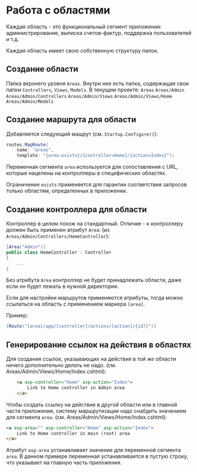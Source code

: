 # Работа с областями

Каждая область - это функциональный сегмент приложения: администрирование, выписка счетов-фактур,
поддержка пользователей и т.д.

Каждая область имеет свою собственную структуру папок.


## Создание области

Папка верхнего уровня `Areas`.
Внутри нее есть папка, содержащая свои папки `Controllers`, `Views`, `Models`.
В текущем проекте:
`Areas`
`Areas/Admin`
`Areas/Admin/Controllers`
`Areas/Admin/Views`
`Areas/Admin/Views/Home`
`Areas/Admin/Models`


## Создание маршрута для области

Добавляется следующий машрут (см. `Startup.Configure()`):
```cs
routes.MapRoute(
    name: "areas",
    template: "{area:exists}/{controller=Home}/{action=Index}");
```

Переменная сегмента `area` используется для сопоставления с URL, которые нацелены на контроллеры
в специфических областях.

Ограничение `exists` применяется для гарантии соответствия запросов только областям, определенных
в приложении.


## Создание контроллера для области

Контроллер в целом похож на стандартный. Отличие - к контроллеру должен быть применен атрибут `Area`:
(из `Areas/Admin/Controllers/HomeController`):
```cs
[Area("Admin")]
public class HomeController : Controller
{
    ...
}
```

Без атрибута `Area` контроллер не будет принадлежать области, даже если он будет лежать в
нужной директории.

Если для настройки маршрутов применяются атрибуты, тогда можно ссылаться на область с применением
маркера `[area]`.

Пример:
```cs
[Route("[area]/app/[controller]/actions/[action]/{id?}")]
```


## Генерирование ссылок на действия в областях

Для создания ссылок, указывающих на действия в *той же* области ничего дополнительно делать не надо.
(см. Areas/Admin/Views/Home/Index.cshtml):
```html
    <a asp-controller="Home" asp-action="Index">
        Link to Home controller in Admin area
    </a>
```

Чтобы создать ссылку на действие в *другой* области или в главной части приложения, систему
маршрутизации надо снабдить значением для сегмента `area`.
(см. Areas/Admin/Views/Home/Index.cshtml):
```html
<a asp-area="" asp-controller="Home" asp-action="Index">
    Link to Home controller in main (root) area
</a>
```

Атрибут `asp-area` устанавливает значение для переменной сегмента `area`.
В данном примере переменная устанавливается в пустую строку, что указывает на главную часть
приложения.

